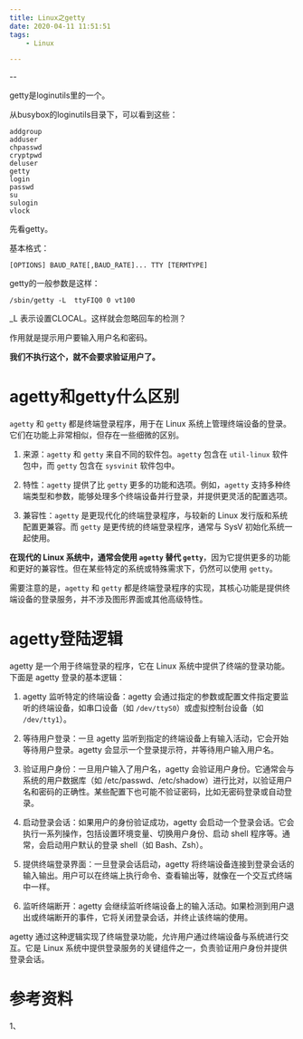 ```yaml
---
title: Linux之getty
date: 2020-04-11 11:51:51
tags:
	- Linux

---
```


--

getty是loginutils里的一个。

从busybox的loginutils目录下，可以看到这些：

```
addgroup
adduser
chpasswd
cryptpwd
deluser
getty
login
passwd
su
sulogin
vlock
```

先看getty。

基本格式：

```
[OPTIONS] BAUD_RATE[,BAUD_RATE]... TTY [TERMTYPE]
```



getty的一般参数是这样：

```
/sbin/getty -L  ttyFIQ0 0 vt100
```

_L 表示设置CLOCAL。这样就会忽略回车的检测？

作用就是提示用户要输入用户名和密码。

**我们不执行这个，就不会要求验证用户了。**



# agetty和getty什么区别

`agetty` 和 `getty` 都是终端登录程序，用于在 Linux 系统上管理终端设备的登录。它们在功能上非常相似，但存在一些细微的区别。

1. 来源：`agetty` 和 `getty` 来自不同的软件包。`agetty` 包含在 `util-linux` 软件包中，而 `getty` 包含在 `sysvinit` 软件包中。

2. 特性：`agetty` 提供了比 `getty` 更多的功能和选项。例如，`agetty` 支持多种终端类型和参数，能够处理多个终端设备并行登录，并提供更灵活的配置选项。

3. 兼容性：`agetty` 是更现代化的终端登录程序，与较新的 Linux 发行版和系统配置更兼容。而 `getty` 是更传统的终端登录程序，通常与 SysV 初始化系统一起使用。

**在现代的 Linux 系统中，通常会使用 `agetty` 替代 `getty`**，因为它提供更多的功能和更好的兼容性。但在某些特定的系统或特殊需求下，仍然可以使用 `getty`。

需要注意的是，`agetty` 和 `getty` 都是终端登录程序的实现，其核心功能是提供终端设备的登录服务，并不涉及图形界面或其他高级特性。

# agetty登陆逻辑

agetty 是一个用于终端登录的程序，它在 Linux 系统中提供了终端的登录功能。下面是 agetty 登录的基本逻辑：

1. agetty 监听特定的终端设备：agetty 会通过指定的参数或配置文件指定要监听的终端设备，如串口设备（如 `/dev/ttyS0`）或虚拟控制台设备（如 `/dev/tty1`）。

2. 等待用户登录：一旦 agetty 监听到指定的终端设备上有输入活动，它会开始等待用户登录。agetty 会显示一个登录提示符，并等待用户输入用户名。

3. 验证用户身份：一旦用户输入了用户名，agetty 会验证用户身份。它通常会与系统的用户数据库（如 /etc/passwd、/etc/shadow）进行比对，以验证用户名和密码的正确性。某些配置下也可能不验证密码，比如无密码登录或自动登录。

4. 启动登录会话：如果用户的身份验证成功，agetty 会启动一个登录会话。它会执行一系列操作，包括设置环境变量、切换用户身份、启动 shell 程序等。通常，会启动用户默认的登录 shell（如 Bash、Zsh）。

5. 提供终端登录界面：一旦登录会话启动，agetty 将终端设备连接到登录会话的输入输出。用户可以在终端上执行命令、查看输出等，就像在一个交互式终端中一样。

6. 监听终端断开：agetty 会继续监听终端设备上的输入活动。如果检测到用户退出或终端断开的事件，它将关闭登录会话，并终止该终端的使用。

agetty 通过这种逻辑实现了终端登录功能，允许用户通过终端设备与系统进行交互。它是 Linux 系统中提供登录服务的关键组件之一，负责验证用户身份并提供登录会话。

# 参考资料

1、

